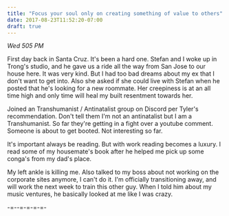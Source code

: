 ```yaml
---
title: "Focus your soul only on creating something of value to others"
date: 2017-08-23T11:52:20-07:00
draft: true
---
```



*Wed 505 PM*

First day back in Santa Cruz. It's been a hard one. Stefan and I woke up in Trong's studio, and he gave us a ride all the way from San Jose to our house here. It was very kind. But I had too bad dreams about my ex that I don't want to get into. Also she asked if she could live with Stefan when he posted that he's looking for a new roommate. Her creepiness is at an all time high and only time will heal my built resentment towards her.


Joined an Transhumanist /  Antinatalist group on Discord per Tyler's recommendation. Don't tell them I'm not an antinatalist but I am a Transhumanist. So far they're getting in a fight over a youtube comment. Someone is about to get booted. Not interesting so far.

It's important always be reading. But with work reading becomes a luxury. I read some of my housemate's book after he helped me pick up some conga's from my dad's place.


My left ankle is killing me. Also talked to my boss about not working on the corporate sites anymore, I can't do it. I'm officially transitioning away, and will work the next week to train this other guy. When I told him about my music ventures, he basically looked at me like I was crazy.

-=--=-=-=-=-
